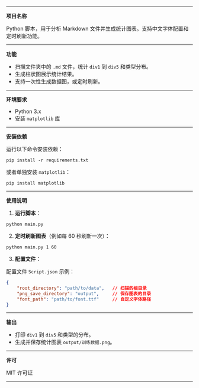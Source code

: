 
---

**项目名称**

Python 脚本，用于分析 Markdown 文件并生成统计图表。支持中文字体配置和定时刷新功能。

---

**功能**

- 扫描文件夹中的 `.md` 文件，统计 `div1` 到 `div5` 和类型分布。
- 生成柱状图展示统计结果。
- 支持一次性生成数据图，或定时刷新。

---

**环境要求**

- Python 3.x
- 安装 `matplotlib` 库

---

**安装依赖**

运行以下命令安装依赖：

```
pip install -r requirements.txt
```

或者单独安装 `matplotlib`：

```
pip install matplotlib
```

---

**使用说明**

1. **运行脚本**：

```
python main.py
```

2. **定时刷新图表**（例如每 60 秒刷新一次）：

```
python main.py 1 60
```

3. **配置文件**：

配置文件 `Script.json` 示例：

```json
{
    "root_directory": "path/to/data",   // 扫描的根目录
    "png_save_directory": "output",     // 保存图表的目录
    "font_path": "path/to/font.ttf"     // 自定义字体路径
}
```

---

**输出**

- 打印 `div1` 到 `div5` 和类型的分布。
- 生成并保存统计图表 `output/训练数据.png`。

---

**许可**

MIT 许可证

---

